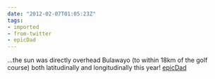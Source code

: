 ```yaml
---
date: "2012-02-07T01:05:23Z"
tags:
- imported
- from-twitter
- epicDad
---
```

…the sun was directly overhead Bulawayo \(to within 18km of the golf course\) both latitudinally and longitudinally this year\! [epicDad](/tags/epicDad)
